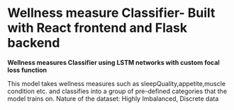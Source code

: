 # Wellness measure Classifier- Built with React frontend and Flask backend

<b>Wellness measures Classifier using LSTM networks with custom focal loss function</b>
<p>
This model takes wellness measures such as sleepQuality,appetite,muscle condition etc. and classifies into a group of pre-defined categories that the model trains on. 
Nature of the dataset: Highly Imbalanced, Discrete data</p>
